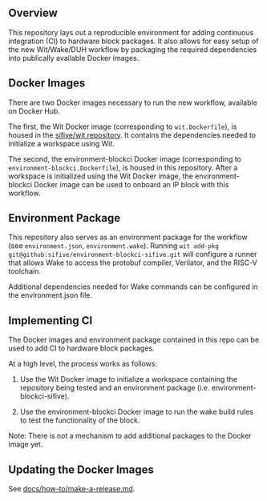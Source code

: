 ## Overview

This repository lays out a reproducible environment for adding continuous integration (CI) to hardware block packages. It also allows for easy setup of the new Wit/Wake/DUH workflow by packaging the required dependencies into publically available Docker images.  

## Docker Images

There are two Docker images necessary to run the new workflow, available on Docker Hub. 

The first, the Wit Docker image (corresponding to `wit.Dockerfile`), is housed in the [sifive/wit repository](https://github.com/sifive/wit). It contains the dependencies needed to initialize a workspace using Wit. 

The second, the environment-blockci Docker image (corresponding to `environment-blockci.Dockerfile`), is housed in this repository. After a workspace is initialized using the Wit Docker image, the environment-blockci Docker image can be used to onboard an IP block with this workflow. 

## Environment Package 

This repository also serves as an environment package for the workflow (see `environment.json`, `environment.wake`). Running `wit add-pkg git@github:sifive/environment-blockci-sifive.git` will configure a runner that allows Wake to access the protobuf compiler, Verilator, and the RISC-V toolchain. 

Additional dependencies needed for Wake commands can be configured in the environment.json file.

## Implementing CI

The Docker images and environment package contained in this repo can be used to add CI to hardware block packages. 

At a high level, the process works as follows:

1. Use the Wit Docker image to initialize a workspace containing the repository being tested and an environment package (i.e. environment-blockci-sifive).

2. Use the environment-blockci Docker image to run the wake build rules to test the functionality of the block.

Note: There is not a mechanism to add additional packages to the Docker image yet.

## Updating the Docker Images

See [docs/how-to/make-a-release.md](docs/how-to/make-a-release.md).
